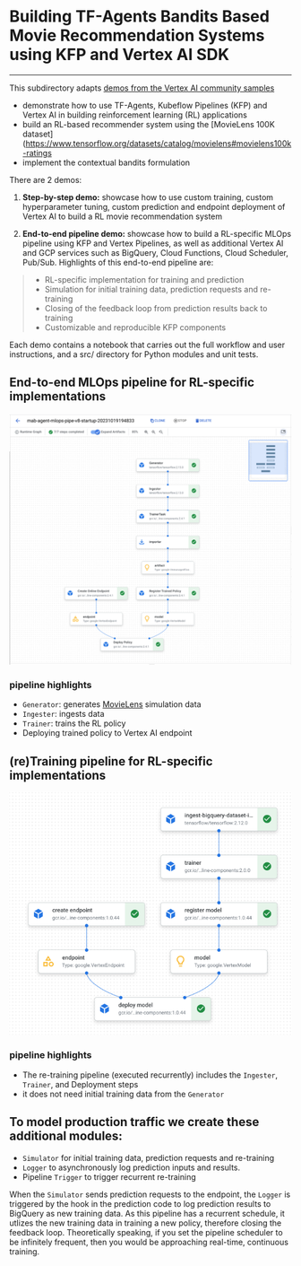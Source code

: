 # Building TF-Agents Bandits Based Movie Recommendation Systems using KFP and Vertex AI SDK
---

This subdirectory adapts [demos from the Vertex AI community samples](https://github.com/GoogleCloudPlatform/vertex-ai-samples/tree/main/community-content/tf_agents_bandits_movie_recommendation_with_kfp_and_vertex_sdk) 

* demonstrate how to use TF-Agents, Kubeflow Pipelines (KFP) and Vertex AI in building reinforcement learning (RL) applications
* build an RL-based recommender system using the [MovieLens 100K dataset](https://www.tensorflow.org/datasets/catalog/movielens#movielens100k-ratings
* implement the contextual bandits formulation

There are 2 demos:

1. **Step-by-step demo:** showcase how to use custom training, custom hyperparameter tuning, custom prediction and endpoint deployment of Vertex AI to build a RL movie recommendation system

2. **End-to-end pipeline demo:** showcase how to build a RL-specific MLOps pipeline using KFP and Vertex Pipelines, as well as additional Vertex AI and GCP services such as BigQuery, Cloud Functions, Cloud Scheduler, Pub/Sub. Highlights of this end-to-end pipeline are:

> * RL-specific implementation for training and prediction
> * Simulation for initial training data, prediction requests and re-training
> * Closing of the feedback loop from prediction results back to training
> * Customizable and reproducible KFP components

Each demo contains a notebook that carries out the full workflow and user instructions, and a src/ directory for Python modules and unit tests.


## End-to-end MLOps pipeline for RL-specific implementations

![alt text](https://github.com/tottenjordan/tf_vertex_agents/blob/main/imgs/mab_mlops_pipe.png)

### pipeline highlights
* `Generator`: generates [MovieLens](https://www.kaggle.com/prajitdatta/movielens-100k-dataset) simulation data
* `Ingester`: ingests data
* `Trainer`: trains the RL policy
* Deploying trained policy to Vertex AI endpoint

## (re)Training pipeline for RL-specific implementations

![alt text](https://github.com/tottenjordan/tf_vertex_agents/blob/main/imgs/retraining_pipeline_overview.png)

### pipeline highlights
* The re-training pipeline (executed recurrently) includes the `Ingester`, `Trainer`, and Deployment steps
* it does not need initial training data from the `Generator`

## To model production traffic we create these additional modules:
* `Simulator` for initial training data, prediction requests and re-training
* `Logger` to asynchronously log prediction inputs and results. 
* Pipeline `Trigger` to trigger recurrent re-training


When the `Simulator` sends prediction requests to the endpoint, the `Logger` is triggered by the hook in the prediction code to log prediction results to BigQuery as new training data. As this pipeline has a recurrent schedule, it utlizes the new training data in training a new policy, therefore closing the feedback loop. Theoretically speaking, if you set the pipeline scheduler to be infinitely frequent, then you would be approaching real-time, continuous training.